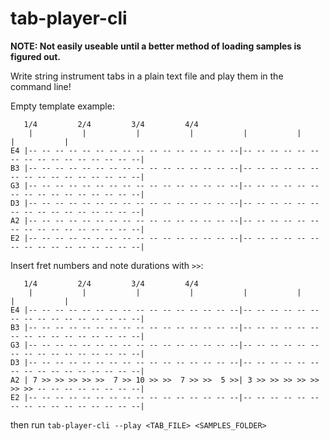 # tab-player-cli

**NOTE: Not easily useable until a better method of loading samples is figured out.**

Write string instrument tabs in a plain text file and play them in the command line!

Empty template example:

```
   1/4         2/4         3/4         4/4
    |           |           |           |           |           |           |           |
E4 |-- -- -- -- -- -- -- -- -- -- -- -- -- -- -- --|-- -- -- -- -- -- -- -- -- -- -- -- -- -- -- --|
B3 |-- -- -- -- -- -- -- -- -- -- -- -- -- -- -- --|-- -- -- -- -- -- -- -- -- -- -- -- -- -- -- --|
G3 |-- -- -- -- -- -- -- -- -- -- -- -- -- -- -- --|-- -- -- -- -- -- -- -- -- -- -- -- -- -- -- --|
D3 |-- -- -- -- -- -- -- -- -- -- -- -- -- -- -- --|-- -- -- -- -- -- -- -- -- -- -- -- -- -- -- --|
A2 |-- -- -- -- -- -- -- -- -- -- -- -- -- -- -- --|-- -- -- -- -- -- -- -- -- -- -- -- -- -- -- --|
E2 |-- -- -- -- -- -- -- -- -- -- -- -- -- -- -- --|-- -- -- -- -- -- -- -- -- -- -- -- -- -- -- --|
```

Insert fret numbers and note durations with `>>`: 
```
   1/4         2/4         3/4         4/4
    |           |           |           |           |           |           |           |
E4 |-- -- -- -- -- -- -- -- -- -- -- -- -- -- -- --|-- -- -- -- -- -- -- -- -- -- -- -- -- -- -- --|
B3 |-- -- -- -- -- -- -- -- -- -- -- -- -- -- -- --|-- -- -- -- -- -- -- -- -- -- -- -- -- -- -- --|
G3 |-- -- -- -- -- -- -- -- -- -- -- -- -- -- -- --|-- -- -- -- -- -- -- -- -- -- -- -- -- -- -- --|
D3 |-- -- -- -- -- -- -- -- -- -- -- -- -- -- -- --|-- -- -- -- -- -- -- -- -- -- -- -- -- -- -- --|
A2 | 7 >> >> >> >> >>  7 >> 10 >> >>  7 >> >>  5 >>| 3 >> >> >> >> >> >> >> -- -- -- -- -- -- -- --|
E2 |-- -- -- -- -- -- -- -- -- -- -- -- -- -- -- --|-- -- -- -- -- -- -- -- -- -- -- -- -- -- -- --|
```
then run `tab-player-cli --play <TAB_FILE> <SAMPLES_FOLDER>`
